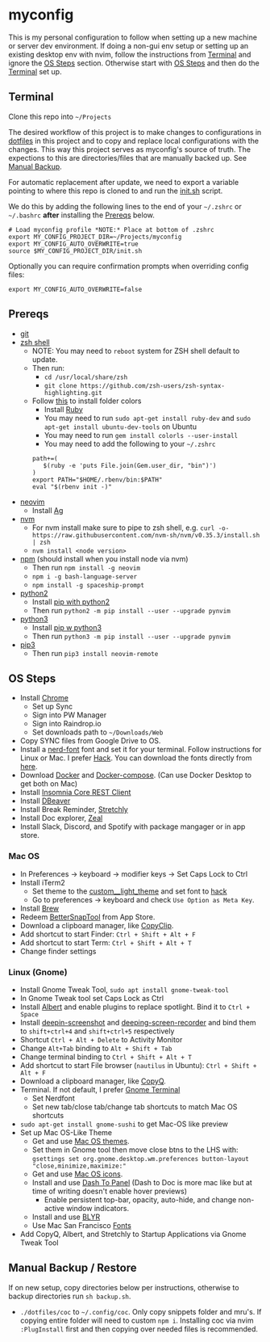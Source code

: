 # myconfig

This is my personal configuration to follow when setting up a new machine or server dev environment. If doing a non-gui env setup or setting up an existing desktop env with nvim, follow the instructions from [Terminal](#terminal) and ignore the [OS Steps](#os-steps) section. Otherwise start with [OS Steps](#os-steps) and then do the [Terminal](#terminal) set up.

## Terminal

Clone this repo into `~/Projects`

The desired workflow of this project is to make changes to configurations in [dotfiles](./dotfiles) in this project and to copy and replace local configurations with the changes. This way this project serves as myconfig's source of truth. The expections to this are directories/files that are manually backed up. See [Manual Backup](#manual-backup/restore).

For automatic replacement after update, we need to export a variable pointing to where this repo is cloned to and run the [init.sh](./init.sh) script.

We do this by adding the following lines to the end of your `~/.zshrc` or `~/.bashrc` **after** installing the [Prereqs](#prereqs) below.

```
# Load myconfig profile *NOTE:* Place at bottom of .zshrc
export MY_CONFIG_PROJECT_DIR=~/Projects/myconfig
export MY_CONFIG_AUTO_OVERWRITE=true 
source $MY_CONFIG_PROJECT_DIR/init.sh
```

Optionally you can require confirmation prompts when overriding config files:

```
export MY_CONFIG_AUTO_OVERWRITE=false  
```

## Prereqs

- [git](https://git-scm.com/)
- [zsh shell](https://github.com/ohmyzsh/ohmyzsh/wiki/Installing-ZSH)
  - NOTE: You may need to `reboot` system for ZSH shell default to update.
  - Then run:
    - `cd /usr/local/share/zsh`
    - `git clone https://github.com/zsh-users/zsh-syntax-highlighting.git`
  - Follow [this](https://github.com/athityakumar/colorls#installation) to install folder colors
     - Install [Ruby](https://www.ruby-lang.org/en/documentation/installation/)
     - You may need to run `sudo apt-get install ruby-dev` and `sudo apt-get install ubuntu-dev-tools` on Ubuntu
     - You may need to run `gem install colorls --user-install`
     - You may need to add the following to your `~/.zshrc`
     ```
     path+=(
        $(ruby -e 'puts File.join(Gem.user_dir, "bin")')
     )
     export PATH="$HOME/.rbenv/bin:$PATH"
     eval "$(rbenv init -)"
     ```
- [neovim](https://github.com/neovim/neovim/wiki/Installing-Neovim)
  - Install [Ag](https://github.com/ggreer/the_silver_searcher)
- [nvm](https://github.com/nvm-sh/nvm)
  - For nvm install make sure to pipe to zsh shell, e.g. `curl -o- https://raw.githubusercontent.com/nvm-sh/nvm/v0.35.3/install.sh | zsh`
  - `nvm install <node version>`
- [npm](https://nodejs.org/en/download/) (should install when you install node via nvm)
  - Then run `npm install -g neovim`
  - `npm i -g bash-language-server`
  - `npm install -g spaceship-prompt`
- [python2](https://www.python.org/download/releases/2.0/)
  - Install [pip with python2](https://pip.pypa.io/en/stable/installing/)
  - Then run `python2 -m pip install --user --upgrade pynvim`
- [python3](https://www.python.org/downloads/)
  - Install [pip w python3](https://pip.pypa.io/en/stable/installing/)
  - Then run `python3 -m pip install --user --upgrade pynvim`
- [pip3](https://www.educative.io/edpresso/installing-pip3-in-ubuntu)
  - Then run `pip3 install neovim-remote`

## OS Steps

- Install [Chrome](https://www.google.com/chrome/)
  - Set up Sync
  - Sign into PW Manager
  - Sign into Raindrop.io
  - Set downloads path to `~/Downloads/Web`
- Copy SYNC files from Google Drive to OS.
- Install a [nerd-font](https://github.com/ryanoasis/nerd-fonts) font and set it for your terminal. Follow instructions for Linux or Mac. I prefer [Hack](https://github.com/ryanoasis/nerd-fonts/tree/master/patched-fonts/Hack#quick-installation). You can download the fonts directly from [here](https://www.nerdfonts.com/font-downloads).
- Download [Docker](https://docs.docker.com/engine/install/) and [Docker-compose](https://docs.docker.com/compose/install/). (Can use Docker Desktop to get both on Mac)
- Install [Insomnia Core REST Client](https://insomnia.rest/)
- Install [DBeaver](https://dbeaver.io/)
- Install Break Reminder, [Stretchly](https://hovancik.net/stretchly/downloads/)
- Install Doc explorer, [Zeal](https://zealdocs.org/)
- Install Slack, Discord, and Spotify with package mangager or in app store.

### Mac OS

- In Preferences -> keyboard -> modifier keys -> Set Caps Lock to Ctrl
- Install iTerm2 
  - Set theme to the [custom__light_theme](./mac_os/custom_light_theme.json) and set font to [hack](https://github.com/ryanoasis/nerd-fonts/releases/download/v2.1.0/Hack.zip)
  - Go to preferences -> keyboard and check `Use Option as Meta Key`.
- Install [Brew](https://brew.sh/)
- Redeem [BetterSnapTool](https://folivora.ai/bettersnaptool) from App Store.
- Download a clipboard manager, like [CopyClip](https://fiplab.com/apps/copyclip-for-mac).
- Add shortcut to start Finder: `Ctrl + Shift + Alt + F`
- Add shortcut to start Term: `Ctrl + Shift + Alt + T`
- Change finder settings

### Linux (Gnome)

- Install Gnome Tweak Tool, `sudo apt install gnome-tweak-tool`
- In Gnome Tweak tool set Caps Lock as Ctrl
- Install [Albert](https://albertlauncher.github.io/docs/installing/#using-official-albert-repositories) and enable plugins to replace spotlight. Bind it to `Ctrl + Space`
- Install [deepin-screenshot](https://www.deepin.org/en/original/deepin-screenshot/) and [deeping-screen-recorder](https://www.deepin.org/en/original/deepin-screen-recorder/) and bind them to `shift+ctrl+4` and `shift+ctrl+5` respectively
- Shortcut `Ctrl + Alt + Delete` to Activity Monitor
- Change `Alt+Tab` binding to `Alt + Shift + Tab`
- Change terminal binding to `Ctrl + Shift + Alt + T`
- Add shortcut to start File browser (`nautilus` in Ubuntu): `Ctrl + Shift + Alt + F`
- Download a clipboard manager, like [CopyQ](https://hluk.github.io/CopyQ/).
- Terminal. If not default, I prefer [Gnome Terminal](https://help.gnome.org/users/gnome-terminal/stable/)
  - Set Nerdfont
  - Set new tab/close tab/change tab shortcuts to match Mac OS shortcuts
- `sudo apt-get install gnome-sushi` to get Mac-OS like preview
- Set up Mac OS-Like Theme
  - Get and use [Mac OS themes](https://www.opendesktop.org/p/1220826/).
  - Set them in Gnome tool then move close btns to the LHS with: `gsettings set org.gnome.desktop.wm.preferences button-layout "close,minimize,maximize:"`
  - Get and use [Mac OS icons](https://www.pling.com/p/1102582/).
  - Install and use [Dash To Panel](https://extensions.gnome.org/extension/1160/dash-to-panel/) (Dash to Doc is more mac like but at time of writing doesn't enable hover previews)
    - Enable persistent top-bar, opacity, auto-hide, and change non-active window indicators. 
  - Install and use [BLYR](https://extensions.gnome.org/extension/1251/blyr/)
  - Use Mac San Francisco [Fonts](https://www.gnome-look.org/p/1213208/)
- Add CopyQ, Albert, and Stretchly to Startup Applications via Gnome Tweak Tool
  
## Manual Backup / Restore

If on new setup, copy directories below per instructions, otherwise to backup directories run `sh backup.sh`.

- `./dotfiles/coc` to `~/.config/coc`. Only copy snippets folder and mru's. If copying entire folder will need to custom `npm i`. Installing coc via nvim `:PlugInstall` first and then copying over needed files is recommended.

